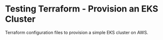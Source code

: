 # Testing Terraform - Provision an EKS Cluster

Terraform configuration files to provision a simple EKS cluster on AWS.
